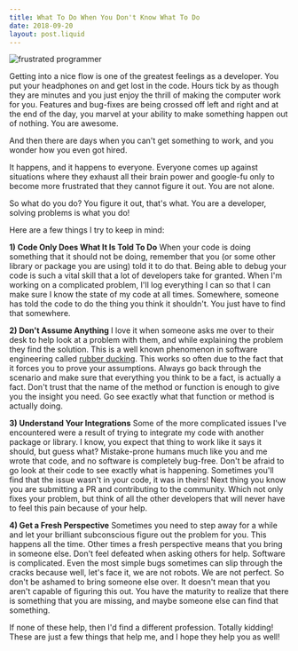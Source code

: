 ```yaml
---
title: What To Do When You Don't Know What To Do
date: 2018-09-20
layout: post.liquid
---
```


![frustrated programmer](https://thepracticaldev.s3.amazonaws.com/i/mstvg0czmltnmkgvh3wa.jpg)

Getting into a nice flow is one of the greatest feelings as a developer. You put your headphones on and get lost in the code. Hours tick by as though they are minutes and you just enjoy the thrill of making the computer work for you. Features and bug-fixes are being crossed off left and right and at the end of the day, you marvel at your ability to make something happen out of nothing. You are awesome.

And then there are days when you can't get something to work, and you wonder how you even got hired. 

It happens, and it happens to everyone. Everyone comes up against situations where they exhaust all their brain power and google-fu only to become more frustrated that they cannot figure it out. You are not alone. 

So what do you do? You figure it out, that's what. You are a developer, solving problems is what you do!

Here are a few things I try to keep in mind:

**1) Code Only Does What It Is Told To Do**
When your code is doing something that it should not be doing, remember that you (or some other library or package you are using) told it to do that. Being able to debug your code is such a vital skill that a lot of developers take for granted. When I'm working on a complicated problem, I'll log everything I can so that I can make sure I know the state of my code at all times. Somewhere, someone has told the code to do the thing you think it shouldn't. You just have to find that somewhere.

**2) Don't Assume Anything**
I love it when someone asks me over to their desk to help look at a problem with them, and while explaining the problem they find the solution. This is a well known phenomenon in software engineering called [rubber ducking](https://en.wikipedia.org/wiki/Rubber_duck_debugging). This works so often due to the fact that it forces you to prove your assumptions. Always go back through the scenario and make sure that everything you think to be a fact, is actually a fact. Don't trust that the name of the method or function is enough to give you the insight you need. Go see exactly what that function or method is actually doing.

**3) Understand Your Integrations**
Some of the more complicated issues I've encountered were a result of trying to integrate my code with another package or library. I know, you expect that thing to work like it says it should, but guess what? Mistake-prone humans much like you and me wrote that code, and no software is completely bug-free. Don't be afraid to go look at their code to see exactly what is happening. Sometimes you'll find that the issue wasn't in your code, it was in theirs! Next thing you know you are submitting a PR and contributing to the community. Which not only fixes your problem, but think of all the other developers that will never have to feel this pain because of your help.

**4) Get a Fresh Perspective**
Sometimes you need to step away for a while and let your brilliant subconscious figure out the problem for you. This happens all the time. Other times a fresh perspective means that you bring in someone else. Don't feel defeated when asking others for help. Software is complicated. Even the most simple bugs sometimes can slip through the cracks because well, let's face it, we are not robots. We are not perfect. So don't be ashamed to bring someone else over. It doesn't mean that you aren't capable of figuring this out. You have the maturity to realize that there is something that you are missing, and maybe someone else can find that something.

If none of these help, then I'd find a different profession. Totally kidding! These are just a few things that help me, and I hope they help you as well!